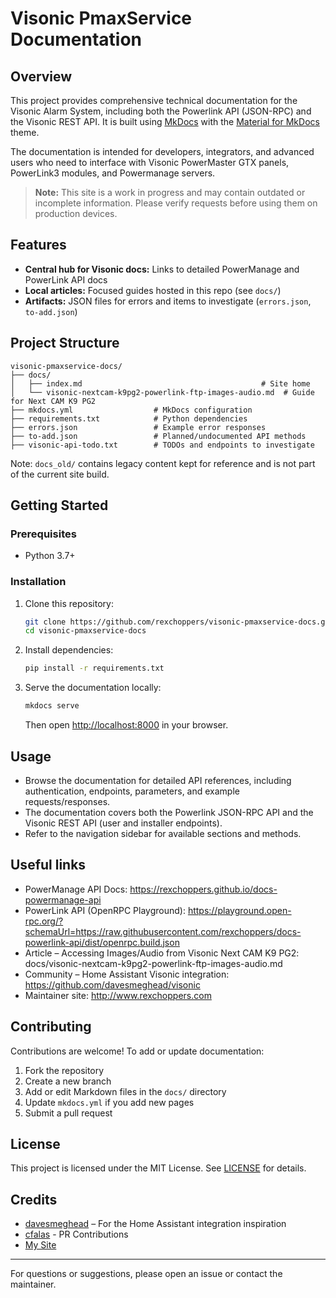 # Visonic PmaxService Documentation

## Overview
This project provides comprehensive technical documentation for the Visonic Alarm System, including both the Powerlink API (JSON-RPC) and the Visonic REST API. It is built using [MkDocs](https://www.mkdocs.org/) with the [Material for MkDocs](https://squidfunk.github.io/mkdocs-material/) theme.

The documentation is intended for developers, integrators, and advanced users who need to interface with Visonic PowerMaster GTX panels, PowerLink3 modules, and Powermanage servers.

> **Note:** This site is a work in progress and may contain outdated or incomplete information. Please verify requests before using them on production devices.

## Features
- **Central hub for Visonic docs:** Links to detailed PowerManage and PowerLink API docs
- **Local articles:** Focused guides hosted in this repo (see `docs/`)
- **Artifacts:** JSON files for errors and items to investigate (`errors.json`, `to-add.json`)

## Project Structure
```
visonic-pmaxservice-docs/
├── docs/
│   ├── index.md                                        # Site home
│   └── visonic-nextcam-k9pg2-powerlink-ftp-images-audio.md  # Guide for Next CAM K9 PG2
├── mkdocs.yml                  # MkDocs configuration
├── requirements.txt            # Python dependencies
├── errors.json                 # Example error responses
├── to-add.json                 # Planned/undocumented API methods
├── visonic-api-todo.txt        # TODOs and endpoints to investigate
```

Note: `docs_old/` contains legacy content kept for reference and is not part of the current site build.

## Getting Started
### Prerequisites
- Python 3.7+

### Installation
1. Clone this repository:
   ```sh
   git clone https://github.com/rexchoppers/visonic-pmaxservice-docs.git
   cd visonic-pmaxservice-docs
   ```
2. Install dependencies:
   ```sh
   pip install -r requirements.txt
   ```
3. Serve the documentation locally:
   ```sh
   mkdocs serve
   ```
   Then open [http://localhost:8000](http://localhost:8000) in your browser.

## Usage
- Browse the documentation for detailed API references, including authentication, endpoints, parameters, and example requests/responses.
- The documentation covers both the Powerlink JSON-RPC API and the Visonic REST API (user and installer endpoints).
- Refer to the navigation sidebar for available sections and methods.

## Useful links
- PowerManage API Docs: https://rexchoppers.github.io/docs-powermanage-api
- PowerLink API (OpenRPC Playground): https://playground.open-rpc.org/?schemaUrl=https://raw.githubusercontent.com/rexchoppers/docs-powerlink-api/dist/openrpc.build.json
- Article – Accessing Images/Audio from Visonic Next CAM K9 PG2: docs/visonic-nextcam-k9pg2-powerlink-ftp-images-audio.md
- Community – Home Assistant Visonic integration: https://github.com/davesmeghead/visonic
- Maintainer site: http://www.rexchoppers.com

## Contributing
Contributions are welcome! To add or update documentation:
1. Fork the repository
2. Create a new branch
3. Add or edit Markdown files in the `docs/` directory
4. Update `mkdocs.yml` if you add new pages
5. Submit a pull request

## License
This project is licensed under the MIT License. See [LICENSE](LICENSE) for details.

## Credits
- [davesmeghead](https://github.com/davesmeghead/visonic) – For the Home Assistant integration inspiration
- [cfalas](https://github.com/cfalas) - PR Contributions
- [My Site](http://www.rexchoppers.com)

---
For questions or suggestions, please open an issue or contact the maintainer. 